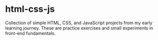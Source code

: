 # html-css-js

Collection of simple HTML, CSS, and JavaScript projects from my early learning journey. These are practice exercises and small experiments in front-end fundamentals.
